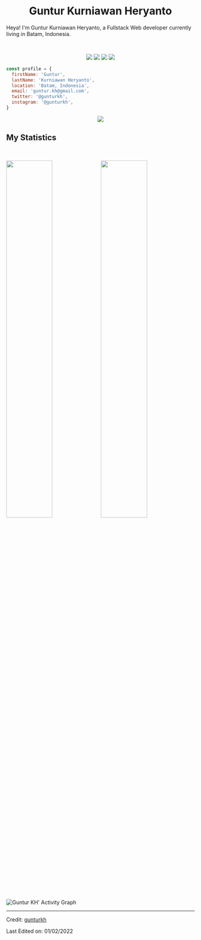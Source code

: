 <h1 align="center">
  <b>Guntur Kurniawan Heryanto</b>
</h1>

Heya! I'm Guntur Kurniawan Heryanto, a Fullstack Web developer currently living in Batam, Indonesia.

<br>

<p>
<div align="center">
  <img src="https://img.shields.io/badge/-HTML-c58545?style=for-the-badge&logo=html5&logoColor=c58545&labelColor=282828">
  <img src="https://img.shields.io/badge/-CSS-blue?style=for-the-badge&logo=css3&logoColor=blue&labelColor=282828">
  <img src="https://img.shields.io/badge/-Javascript-yellow?style=for-the-badge&logo=javascript&logoColor=yellow&labelColor=282828">
  <img src="https://img.shields.io/badge/-Typescript-0b7ebe?style=for-the-badge&logo=typescript&logoColor=0b7ebe&labelColor=282828">
</div>
</p>

```javascript
const profile = {
  firstName: 'Guntur',
  lastName: 'Kurniawan Heryanto',
  location: 'Batam, Indonesia',
  email: 'guntur.kh@gmail.com',
  twitter: '@gunturkh',
  instagram: '@gunturkh',
}
```

<div align="center">
  <a href="https://open.spotify.com/user/21gm2xcqvi5roxixurz6gczgq">
    <img src="https://readme-spotify-tingz.vercel.app/api/now-playing">
  </a>
</div>

<!--
<div align="center">
  <a href="https://open.spotify.com/user/6s6pbtefezpookh8gwnkko15v">
    <img src="https://spotify-readme-theta-virid.vercel.app/api?scan=true&theme=dark" width="240px">
  </a>
</div>
-->

## My Statistics

<br/>
<p align="left">
  <img width="49.5%" src="https://github-readme-stats.vercel.app/api?username=gunturkh&show_icons=true&theme=gruvbox&hide_border=true" />
    <img width="49.5%" src="https://github-readme-streak-stats.herokuapp.com/?user=gunturkh&theme=gruvbox&hide_border=true" />
  </a>
</p>
<br>

![Guntur KH' Activity Graph](https://activity-graph.herokuapp.com/graph?username=gunturkh&custom_title=Guntur%20KH's%20Contribution%20Graph&theme=gruvbox&bg_color=282828&hide_border=true&line=d1a01f&point=c58545)

------

Credit: [gunturkh](https://github.com/gunturkh)

Last Edited on: 01/02/2022
